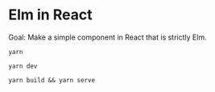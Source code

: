 # Elm in React

Goal: Make a simple component in React that is strictly Elm.

```
yarn

yarn dev

yarn build && yarn serve
```
